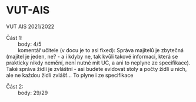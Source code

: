 # VUT-AIS
VUT AIS 2021/2022

Část 1:   
&emsp;&emsp; body: 4/5          
&emsp;&emsp; komentář učitele (v docu je to asi fixed): Správa majitelů je zbytečná (majitel je jeden, ne? - a i kdyby ne, tak kvůli takové informaci, která se prakticky nikdy nemění, není nutné mít UC, a ani to neplyne ze specifikace). Také správa židlí je zvláštní - asi budete evidovat stoly a počty židlí u nich, ale ne každou židli zvlášť... To plyne i ze specifikace  
           
Část 2:  
&emsp;&emsp; body: 29/29  
